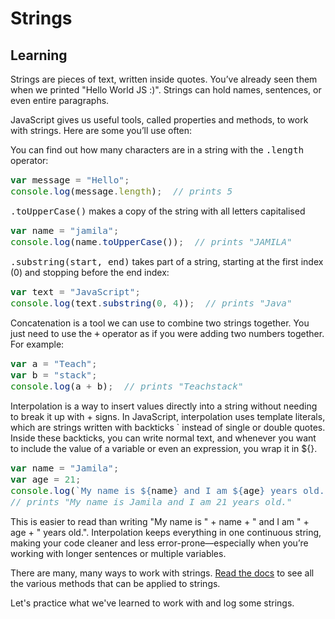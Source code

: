 <style>
code, pre {
  font-size: 0.9rem;
}
</style>

# Strings

## Learning
Strings are pieces of text, written inside quotes. You’ve already seen them when we printed "Hello World JS :)". Strings can hold names, sentences, or even entire paragraphs.

JavaScript gives us useful tools, called properties and methods, to work with strings. Here are some you’ll use often:

You can find out how many characters are in a string with the ```.length``` operator:

```js
var message = "Hello";
console.log(message.length);  // prints 5
```

```.toUpperCase()``` makes a copy of the string with all letters capitalised
```js
var name = "jamila";
console.log(name.toUpperCase());  // prints "JAMILA"
```
```.substring(start, end)``` takes part of a string, starting at the first index (0) and stopping before the end index:
```js
var text = "JavaScript";
console.log(text.substring(0, 4));  // prints "Java"
```
Concatenation is a tool we can use to combine two strings together. You just need to use the ```+``` operator as if you were adding two numbers together. For example:
```js
var a = "Teach";
var b = "stack";
console.log(a + b);  // prints "Teachstack"
```
Interpolation is a way to insert values directly into a string without needing to break it up with + signs. In JavaScript, interpolation uses template literals, which are strings written with backticks ` instead of single or double quotes. Inside these backticks, you can write normal text, and whenever you want to include the value of a variable or even an expression, you wrap it in ${}.
```js
var name = "Jamila";
var age = 21;
console.log(`My name is ${name} and I am ${age} years old.`);
// prints "My name is Jamila and I am 21 years old."
```
This is easier to read than writing "My name is " + name + " and I am " + age + " years old.". Interpolation keeps everything in one continuous string, making your code cleaner and less error-prone—especially when you’re working with longer sentences or multiple variables.

There are many, many ways to work with strings. [Read the docs](https://developer.mozilla.org/en-US/docs/Web/JavaScript/Reference/Global_Objects/String/String) to see all the various methods that can be applied to strings.

Let's practice what we've learned to work with and log some strings.